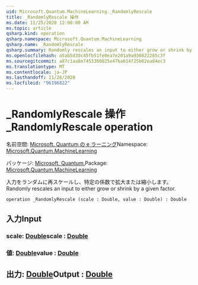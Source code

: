 ```yaml
---
uid: Microsoft.Quantum.MachineLearning._RandomlyRescale
title: _RandomlyRescale 操作
ms.date: 11/25/2020 12:00:00 AM
ms.topic: article
qsharp.kind: operation
qsharp.namespace: Microsoft.Quantum.MachineLearning
qsharp.name: _RandomlyRescale
qsharp.summary: Randomly rescales an input to either grow or shrink by a given factor.
ms.openlocfilehash: a5ab5d3dc45fb51fe0ea7e201a9a936822285c3f
ms.sourcegitcommit: a87c1aa8e7453360025e47ba614f25b02ea84ec3
ms.translationtype: MT
ms.contentlocale: ja-JP
ms.lasthandoff: 11/26/2020
ms.locfileid: "96196822"
---
```

# <a name="_randomlyrescale-operation"></a><span data-ttu-id="33b81-102">_RandomlyRescale 操作</span><span class="sxs-lookup"><span data-stu-id="33b81-102">_RandomlyRescale operation</span></span>

<span data-ttu-id="33b81-103">名前空間: [Microsoft. Quantum の e ラーニング](xref:Microsoft.Quantum.MachineLearning)</span><span class="sxs-lookup"><span data-stu-id="33b81-103">Namespace: [Microsoft.Quantum.MachineLearning](xref:Microsoft.Quantum.MachineLearning)</span></span>

<span data-ttu-id="33b81-104">パッケージ: [Microsoft. Quantum.](https://nuget.org/packages/Microsoft.Quantum.MachineLearning)</span><span class="sxs-lookup"><span data-stu-id="33b81-104">Package: [Microsoft.Quantum.MachineLearning](https://nuget.org/packages/Microsoft.Quantum.MachineLearning)</span></span>


<span data-ttu-id="33b81-105">入力をランダムに再スケールし、特定の係数で拡大または縮小します。</span><span class="sxs-lookup"><span data-stu-id="33b81-105">Randomly rescales an input to either grow or shrink by a given factor.</span></span>

```qsharp
operation _RandomlyRescale (scale : Double, value : Double) : Double
```


## <a name="input"></a><span data-ttu-id="33b81-106">入力</span><span class="sxs-lookup"><span data-stu-id="33b81-106">Input</span></span>

### <a name="scale--double"></a><span data-ttu-id="33b81-107">scale: [Double](xref:microsoft.quantum.lang-ref.double)</span><span class="sxs-lookup"><span data-stu-id="33b81-107">scale : [Double](xref:microsoft.quantum.lang-ref.double)</span></span>




### <a name="value--double"></a><span data-ttu-id="33b81-108">値: [Double](xref:microsoft.quantum.lang-ref.double)</span><span class="sxs-lookup"><span data-stu-id="33b81-108">value : [Double](xref:microsoft.quantum.lang-ref.double)</span></span>





## <a name="output--double"></a><span data-ttu-id="33b81-109">出力: [Double](xref:microsoft.quantum.lang-ref.double)</span><span class="sxs-lookup"><span data-stu-id="33b81-109">Output : [Double](xref:microsoft.quantum.lang-ref.double)</span></span>

